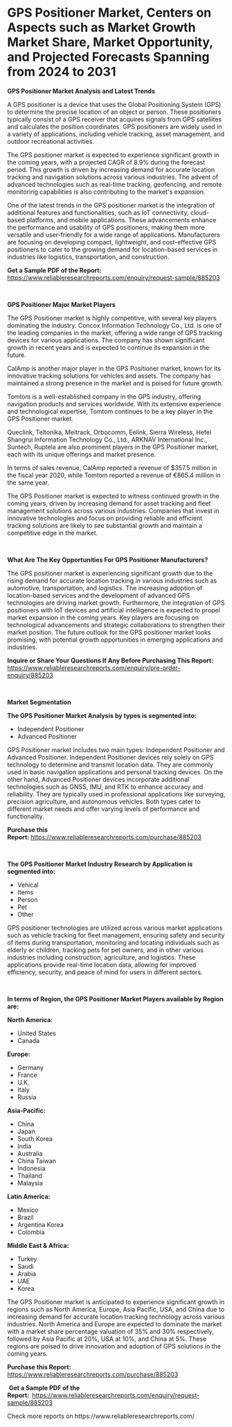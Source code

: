 <p><h1>GPS Positioner Market, Centers on Aspects such as Market Growth Market Share, Market Opportunity, and Projected Forecasts Spanning from 2024 to 2031</h1></p><p><strong>GPS Positioner Market Analysis and Latest Trends</strong></p>
<p><p>A GPS positioner is a device that uses the Global Positioning System (GPS) to determine the precise location of an object or person. These positioners typically consist of a GPS receiver that acquires signals from GPS satellites and calculates the position coordinates. GPS positioners are widely used in a variety of applications, including vehicle tracking, asset management, and outdoor recreational activities.</p><p>The GPS positioner market is expected to experience significant growth in the coming years, with a projected CAGR of 8.9% during the forecast period. This growth is driven by increasing demand for accurate location tracking and navigation solutions across various industries. The advent of advanced technologies such as real-time tracking, geofencing, and remote monitoring capabilities is also contributing to the market's expansion.</p><p>One of the latest trends in the GPS positioner market is the integration of additional features and functionalities, such as IoT connectivity, cloud-based platforms, and mobile applications. These advancements enhance the performance and usability of GPS positioners, making them more versatile and user-friendly for a wide range of applications. Manufacturers are focusing on developing compact, lightweight, and cost-effective GPS positioners to cater to the growing demand for location-based services in industries like logistics, transportation, and construction.</p></p>
<p><strong>Get a Sample PDF of the Report:&nbsp;</strong> <a href="https://www.reliableresearchreports.com/enquiry/request-sample/885203">https://www.reliableresearchreports.com/enquiry/request-sample/885203</a></p>
<p>&nbsp;</p>
<p><strong>GPS Positioner Major Market Players</strong></p>
<p><p>The GPS Positioner market is highly competitive, with several key players dominating the industry. Concox Information Technology Co., Ltd. is one of the leading companies in the market, offering a wide range of GPS tracking devices for various applications. The company has shown significant growth in recent years and is expected to continue its expansion in the future.</p><p>CalAmp is another major player in the GPS Positioner market, known for its innovative tracking solutions for vehicles and assets. The company has maintained a strong presence in the market and is poised for future growth.</p><p>Tomtom is a well-established company in the GPS industry, offering navigation products and services worldwide. With its extensive experience and technological expertise, Tomtom continues to be a key player in the GPS Positioner market.</p><p>Queclink, Teltonika, Meitrack, Orbocomm, Eelink, Sierra Wireless, Hefei Shangrui Information Technology Co., Ltd., ARKNAV International Inc., Suntech, Ruptela are also prominent players in the GPS Positioner market, each with its unique offerings and market presence.</p><p>In terms of sales revenue, CalAmp reported a revenue of $357.5 million in the fiscal year 2020, while Tomtom reported a revenue of €865.4 million in the same year.</p><p>The GPS Positioner market is expected to witness continued growth in the coming years, driven by increasing demand for asset tracking and fleet management solutions across various industries. Companies that invest in innovative technologies and focus on providing reliable and efficient tracking solutions are likely to see substantial growth and maintain a competitive edge in the market.</p></p>
<p>&nbsp;</p>
<p><strong>What Are The Key Opportunities For GPS Positioner Manufacturers?</strong></p>
<p><p>The GPS positioner market is experiencing significant growth due to the rising demand for accurate location tracking in various industries such as automotive, transportation, and logistics. The increasing adoption of location-based services and the development of advanced GPS technologies are driving market growth. Furthermore, the integration of GPS positioners with IoT devices and artificial intelligence is expected to propel market expansion in the coming years. Key players are focusing on technological advancements and strategic collaborations to strengthen their market position. The future outlook for the GPS positioner market looks promising, with potential growth opportunities in emerging applications and industries.</p></p>
<p><strong>Inquire or Share Your Questions If Any Before Purchasing This Report:</strong> <a href="https://www.reliableresearchreports.com/enquiry/pre-order-enquiry/885203">https://www.reliableresearchreports.com/enquiry/pre-order-enquiry/885203</a></p>
<p>&nbsp;</p>
<p><strong>Market Segmentation</strong></p>
<p><strong>The GPS Positioner Market Analysis by types is segmented into:</strong></p>
<p><ul><li>Independent Positioner</li><li>Advanced Positioner</li></ul></p>
<p><p>GPS Positioner market includes two main types: Independent Positioner and Advanced Positioner. Independent Positioner devices rely solely on GPS technology to determine and transmit location data. They are commonly used in basic navigation applications and personal tracking devices. On the other hand, Advanced Positioner devices incorporate additional technologies such as GNSS, IMU, and RTK to enhance accuracy and reliability. They are typically used in professional applications like surveying, precision agriculture, and autonomous vehicles. Both types cater to different market needs and offer varying levels of performance and functionality.</p></p>
<p><strong>Purchase this Report:&nbsp;</strong><a href="https://www.reliableresearchreports.com/purchase/885203">https://www.reliableresearchreports.com/purchase/885203</a></p>
<p>&nbsp;</p>
<p><strong>The GPS Positioner Market Industry Research by Application is segmented into:</strong></p>
<p><ul><li>Vehical</li><li>Items</li><li>Person</li><li>Pet</li><li>Other</li></ul></p>
<p><p>GPS positioner technologies are utilized across various market applications such as vehicle tracking for fleet management, ensuring safety and security of items during transportation, monitoring and locating individuals such as elderly or children, tracking pets for pet owners, and in other various industries including construction, agriculture, and logistics. These applications provide real-time location data, allowing for improved efficiency, security, and peace of mind for users in different sectors.</p></p>
<p>&nbsp;</p>
<p><strong>In terms of Region, the GPS Positioner Market Players available by Region are:</strong></p>
<p>
    <p> <strong> North America: </strong>
        <ul>
            <li>United States</li>
            <li>Canada</li>
        </ul>
        </p> 
    <p> <strong> Europe: </strong>
        <ul>
            <li>Germany</li>
            <li>France</li>
            <li>U.K.</li>
            <li>Italy</li>
            <li>Russia</li>
        </ul>
        </p> 
    <p> <strong> Asia-Pacific: </strong>
        <ul>
            <li>China</li>
            <li>Japan</li>
            <li>South Korea</li>
            <li>India</li>
            <li>Australia</li>
            <li>China Taiwan</li>
            <li>Indonesia</li>
            <li>Thailand</li>
            <li>Malaysia</li>
        </ul>
        </p> 
    <p> <strong> Latin America: </strong>
        <ul>
            <li>Mexico</li>
            <li>Brazil</li>
            <li>Argentina Korea</li>
            <li>Colombia</li>
        </ul>
        </p> 
    <p> <strong> Middle East & Africa: </strong>
        <ul>
            <li>Turkey</li>
            <li>Saudi</li>
            <li>Arabia</li>
            <li>UAE</li>
            <li>Korea</li>
        </ul>
    </p>
    </p>
<p><p>The GPS Positioner market is anticipated to experience significant growth in regions such as North America, Europe, Asia Pacific, USA, and China due to increasing demand for accurate location tracking technology across various industries. North America and Europe are expected to dominate the market with a market share percentage valuation of 35% and 30% respectively, followed by Asia Pacific at 20%, USA at 10%, and China at 5%. These regions are poised to drive innovation and adoption of GPS solutions in the coming years.</p></p>
<p><strong>Purchase this Report: </strong><a href="https://www.reliableresearchreports.com/purchase/885203">https://www.reliableresearchreports.com/purchase/885203</a></p>
<p>&nbsp;<strong>Get a Sample PDF of the Report:&nbsp;&nbsp;</strong><a href="https://www.reliableresearchreports.com/enquiry/request-sample/885203">https://www.reliableresearchreports.com/enquiry/request-sample/885203</a></p>
<p><strong></strong></p>
<p>Check more reports on https://www.reliableresearchreports.com/</p>